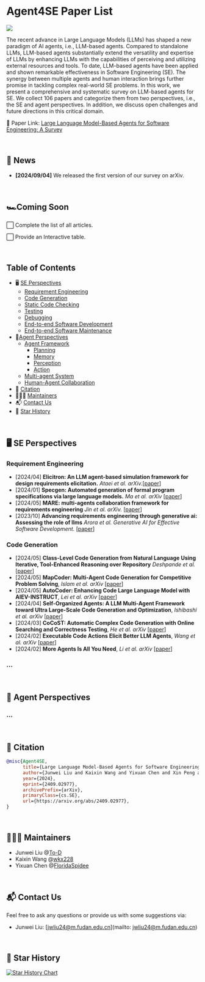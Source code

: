 # Agent4SE Paper List

<p>
<a href="http://arxiv.org/pdf/2409.02977"><img src='https://img.shields.io/badge/ArXiv-Paper-purple'/></a> 
</p>

The recent advance in Large Language Models (LLMs) has shaped a new paradigm of AI agents, i.e., LLM-based agents. Compared to standalone LLMs, LLM-based agents substantially extend the versatility and expertise of LLMs by enhancing LLMs with the capabilities of perceiving and utilizing external resources and tools. To date, LLM-based agents have been applied and shown remarkable effectiveness in Software Engineering (SE). The synergy between multiple agents and human interaction brings further promise in tackling complex real-world SE problems. In this work, we present a comprehensive and systematic survey on LLM-based agents for SE. We collect 106 papers and categorize them from two perspectives, i.e., the SE and agent perspectives. In addition, we discuss open challenges and future directions in this critical domain.

:page_facing_up: Paper Link: [Large Language Model-Based Agents for Software Engineering: A Survey](http://arxiv.org/pdf/2409.02977)

<br/>



## :newspaper: News

* **[2024/09/04]**  We released the first version of our survey on arXiv.

<br/>

## 🏎️Coming Soon

⬜ Complete the list of all articles.

⬜ Provide an Interactive table.

<br/>


## Table of Contents

* 🖥️ [SE Perspectives](#-se-perspectives)
  * [Requirement Engineering](#-requirement-engineering)
  * [Code Generation](#-code-generation)
  * [Static Code Checking](#-static-checking)
  * [Testing](#-software-testing)
  * [Debugging](#-debugging)
  * [End-to-end Software Development](#-end-to-end-software-development)
  * [End-to-end Software Maintenance](#-end-to-end-software-maintenance)
* 🤖[Agent Perspectives](#-agent-perspectives)
  * [Agent Framework](#-agent-framework)
    * [Planning](#-planning)
    * [Memory](#-memory)
    * [Perception](#-perception)
    * [Action](#-action)
  * [Multi-agent System](#-multi-agent-system)
  * [Human-Agent Collaboration](#-human-agent-collaboration)
* 📝 [Citation](#-citation)
* 👨🏻‍💻 [Maintainers](#-maintainers)
* 📬 [Contact Us](#-contact-us)
* 🌟 [Star History](#-star-history)

<br/>

## 🖥️ SE Perspectives

### Requirement Engineering

* [2024/04] **Elicitron: An LLM agent-based simulation framework for design requirements elicitation.** *Ataei et al. arXiv.*[[paper](https://arxiv.org/pdf/2404.16045)]
* [2024/01] **Specgen: Automated generation of formal program specifications via large language models.** *Ma et al. arXiv* [[paper](https://arxiv.org/pdf/2401.08807)]
* [2024/05] **MARE: multi-agents collaboration framework for requirements engineering** *Jin et al. arXiv.* [[paper](https://arxiv.org/pdf/2405.03256)]
* [2023/10] **Advancing requirements engineering through generative ai: Assessing the role of llms** *Arora et al. Generative AI for Effective Software Development.* [[paper](https://arxiv.org/pdf/2310.13976)]



### Code Generation

* [2024/05] **Class-Level Code Generation from Natural Language Using Iterative, Tool-Enhanced Reasoning over Repository** *Deshpande et al.*[[paper](https://arxiv.org/pdf/2405.01573)]
* [2024/05] **MapCoder: Multi-Agent Code Generation for Competitive Problem Solving**, *Islam et al. arXiv* [[paper](https://arxiv.org/pdf/2405.11403)]
* [2024/05]  **AutoCoder: Enhancing Code Large Language Model with AIEV-INSTRUCT**, *Lei et al. arXiv* [[paper](https://arxiv.org/pdf/2405.14906)]
* [2024/04] **Self-Organized Agents: A LLM Multi-Agent Framework toward Ultra Large-Scale Code Generation and Optimization**, *Ishibashi et al. arXiv* [[paper](https://arxiv.org/pdf/2404.02183)]
* [2024/03] **CoCoST: Automatic Complex Code Generation with Online Searching and Correctness Testing**, *He et al. arXiv* [[paper](https://arxiv.org/pdf/2403.13583)]
* [2024/02] **Executable Code Actions Elicit Better LLM Agents**, *Wang et al. arXiv* [[paper](https://arxiv.org/pdf/2402.01030)]
* [2024/02] **More Agents Is All You Need**, *Li et al. arXiv* [[paper](https://arxiv.org/pdf/2402.05120)]



### ... 

<br/>

## 🤖 Agent Perspectives

### ...

<br/>


## 📝 Citation

```bibtex
@misc{Agent4SE,
      title={Large Language Model-Based Agents for Software Engineering: A Survey}, 
      author={Junwei Liu and Kaixin Wang and Yixuan Chen and Xin Peng and Zhenpeng Chen and Lingming Zhang and Yiling Lou},
      year={2024},
      eprint={2409.02977},
      archivePrefix={arXiv},
      primaryClass={cs.SE},
      url={https://arxiv.org/abs/2409.02977}, 
}
```

<br/>

## 👨🏻‍💻 Maintainers

- Junwei Liu @[To-D](https://github.com/To-D)
- Kaixin Wang @[wkx228](https://github.com/wkx228)
- Yixuan Chen @[FloridaSpidee](FloridaSpidee)

<br/>

## 📬 Contact Us

Feel free to ask any questions  or provide us with some suggestions via:

* Junwei Liu: [jwliu24@m.fudan.edu.cn](mailto: jwliu24@m.fudan.edu.cn)

<br/>

## 🌟 Star History

[![Star History Chart](https://api.star-history.com/svg?repos=FudanSELab/Agent4SE-Paper-List&type=Date)](https://star-history.com/#FudanSELab/Agent4SE-Paper-List&Date)
